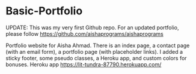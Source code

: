 # Basic-Portfolio
UPDATE: This was my very first Github repo. For an updated portfolio, please follow https://github.com/aishaprograms/aishaprograms

Portfolio website for Aisha Ahmad.
There is an index page, a contact page (with an email form), a portfolio page (with placeholder links). 
I added a sticky footer, some pseudo classes, a Heroku app, and custom colors for bonuses.
Heroku app https://lit-tundra-87790.herokuapp.com/ 
